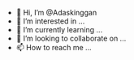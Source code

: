 - 👋 Hi, I’m @Adaskinggan
- 👀 I’m interested in ...
- 🌱 I’m currently learning ...
- 💞️ I’m looking to collaborate on ...
- 📫 How to reach me ...

<!---
Adaskinggan/Adaskinggan is a ✨ special ✨ repository because its `README.md` (this file) appears on your GitHub profile.
You can click the Preview link to take a look at your changes.
--->
